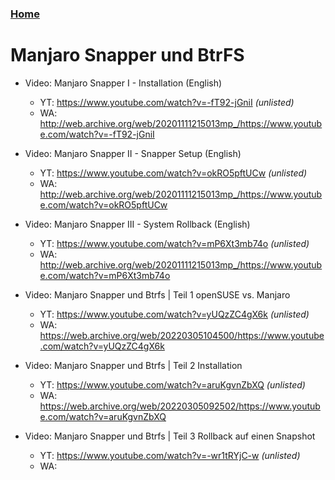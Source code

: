 ### [Home](/README.md)

# Manjaro Snapper und BtrFS

- Video: Manjaro Snapper I - Installation (English)
  - YT: https://www.youtube.com/watch?v=-fT92-jGniI _(unlisted)_
  - WA: http://web.archive.org/web/20201111215013mp_/https://www.youtube.com/watch?v=-fT92-jGniI

- Video: Manjaro Snapper II - Snapper Setup (English)
  - YT: https://www.youtube.com/watch?v=okRO5pftUCw _(unlisted)_
  - WA: http://web.archive.org/web/20201111215013mp_/https://www.youtube.com/watch?v=okRO5pftUCw

- Video: Manjaro Snapper III - System Rollback (English)
  - YT: https://www.youtube.com/watch?v=mP6Xt3mb74o _(unlisted)_
  - WA: http://web.archive.org/web/20201111215013mp_/https://www.youtube.com/watch?v=mP6Xt3mb74o

- Video: Manjaro Snapper und Btrfs | Teil 1 openSUSE vs. Manjaro
  - YT: https://www.youtube.com/watch?v=yUQzZC4gX6k _(unlisted)_
  - WA: https://web.archive.org/web/20220305104500/https://www.youtube.com/watch?v=yUQzZC4gX6k

- Video: Manjaro Snapper und Btrfs | Teil 2 Installation
  - YT: https://www.youtube.com/watch?v=aruKgvnZbXQ _(unlisted)_
  - WA: https://web.archive.org/web/20220305092502/https://www.youtube.com/watch?v=aruKgvnZbXQ

- Video: Manjaro Snapper und Btrfs | Teil 3 Rollback auf einen Snapshot
  - YT: https://www.youtube.com/watch?v=-wr1tRYjC-w _(unlisted)_
  - WA:

